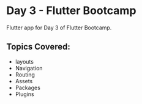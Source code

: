 # Day 3 - Flutter Bootcamp

Flutter app for Day 3 of Flutter Bootcamp.

## Topics Covered:

- layouts
- Navigation
- Routing
- Assets
- Packages
- Plugins
